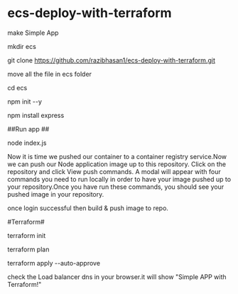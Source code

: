 # ecs-deploy-with-terraform

make Simple  App 

mkdir ecs

git clone https://github.com/razibhasan1/ecs-deploy-with-terraform.git

move all the file in ecs folder

cd ecs

npm init --y

npm install express

##Run app ##

node index.js


Now it is time we pushed our container to a container registry service.Now we can push our Node application image up to this repository. Click on the repository and click View push commands. A modal will appear with four commands you need to run locally in order to have your image pushed up to your repository.Once you have run these commands, you should see your pushed image in your repository.

once login successful then build & push image to repo.

#Terraform#

terraform init

terraform plan

terraform apply --auto-approve

check the Load balancer dns in your browser.it will show "Simple APP with Terraform!"